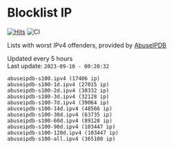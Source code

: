 # Blocklist IP

[![Hits](https://hits.seeyoufarm.com/api/count/incr/badge.svg?url=https%3A%2F%2Fgithub.com%2Fborestad%2Fblocklist-ip%2F&count_bg=%2379C83D&title_bg=%23555555&icon=&icon_color=%23E7E7E7&title=hits&edge_flat=false)](https://hits.seeyoufarm.com)  ![CI](https://img.shields.io/github/workflow/status/borestad/blocklist-ip/CI?style=flat-square)

Lists with worst IPv4 offenders, provided by [AbuseIPDB](https://www.abuseipdb.com/)

<!-- FOOTER-PLACEHOLDER -->
Updated every 5 hours<br>
Last update: `2023-09-10 - 00:20:32`
```
abuseipdb-s100.ipv4 (17406 ip)
abuseipdb-s100-1d.ipv4 (27015 ip)
abuseipdb-s100-2d.ipv4 (30332 ip)
abuseipdb-s100-3d.ipv4 (32128 ip)
abuseipdb-s100-7d.ipv4 (39064 ip)
abuseipdb-s100-14d.ipv4 (48566 ip)
abuseipdb-s100-30d.ipv4 (63735 ip)
abuseipdb-s100-60d.ipv4 (89128 ip)
abuseipdb-s100-90d.ipv4 (103447 ip)
abuseipdb-s100-120d.ipv4 (103447 ip)
abuseipdb-s100-all.ipv4 (365100 ip)
```
